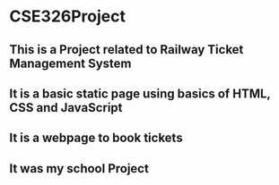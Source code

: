 # CSE326Project
## This is a Project related to Railway Ticket Management System
## It is a basic static page using basics of HTML, CSS and JavaScript
## It is a webpage to book tickets
## It was my school Project
